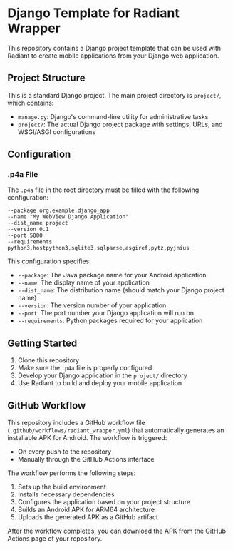 # Django Template for Radiant Wrapper

This repository contains a Django project template that can be used with Radiant to create mobile applications from your Django web application.

## Project Structure

This is a standard Django project. The main project directory is `project/`, which contains:

- `manage.py`: Django's command-line utility for administrative tasks
- `project/`: The actual Django project package with settings, URLs, and WSGI/ASGI configurations

## Configuration

### .p4a File

The `.p4a` file in the root directory must be filled with the following configuration:

```
--package org.example.django_app
--name "My WebView Django Application"
--dist_name project
--version 0.1
--port 5000
--requirements python3,hostpython3,sqlite3,sqlparse,asgiref,pytz,pyjnius
```

This configuration specifies:

- `--package`: The Java package name for your Android application
- `--name`: The display name of your application
- `--dist_name`: The distribution name (should match your Django project name)
- `--version`: The version number of your application
- `--port`: The port number your Django application will run on
- `--requirements`: Python packages required for your application

## Getting Started

1. Clone this repository
2. Make sure the `.p4a` file is properly configured
3. Develop your Django application in the `project/` directory
4. Use Radiant to build and deploy your mobile application

## GitHub Workflow

This repository includes a GitHub workflow file (`.github/workflows/radiant_wrapper.yml`) that automatically generates an installable APK for Android. The workflow is triggered:

- On every push to the repository
- Manually through the GitHub Actions interface

The workflow performs the following steps:
1. Sets up the build environment
2. Installs necessary dependencies
3. Configures the application based on your project structure
4. Builds an Android APK for ARM64 architecture
5. Uploads the generated APK as a GitHub artifact

After the workflow completes, you can download the APK from the GitHub Actions page of your repository.
